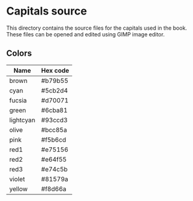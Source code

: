 <!--
SPDX-FileCopyrightText: 2024 Nico Rikken <nico.rikken@fsfe.org>

SPDX-License-Identifier: CC-BY-SA-4.0
-->

# Capitals source

This directory contains the source files for the capitals used in the book.
These files can be opened and edited using GIMP image editor.

## Colors

| Name      | Hex code |
|-----------|----------|
| brown     | #b79b55  |
| cyan      | #5cb2d4  |
| fucsia    | #d70071  |
| green     | #6cba81  |
| lightcyan | #93ccd3  |
| olive     | #bcc85a  |
| pink      | #f5b6cd  |
| red1      | #e75156  |
| red2      | #e64f55  |
| red3      | #e74c5b  |
| violet    | #81579a  |
| yellow    | #f8d66a  |
